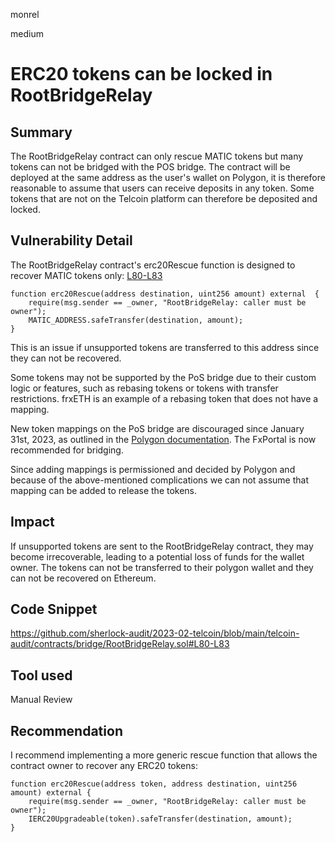monrel

medium

# ERC20 tokens can be locked in RootBridgeRelay

## Summary

The RootBridgeRelay contract can only rescue MATIC tokens but many tokens can not be bridged with the POS bridge. The contract will be deployed at the same address as the user's wallet on Polygon, it is therefore reasonable to assume that users can receive deposits in any token. Some tokens that are not on the Telcoin platform can therefore be deposited and locked.

## Vulnerability Detail

The RootBridgeRelay contract's erc20Rescue function is designed to recover MATIC tokens only: [L80-L83](https://github.com/sherlock-audit/2023-02-telcoin/blob/main/telcoin-audit/contracts/bridge/RootBridgeRelay.sol#L80-L83)
```solidity
function erc20Rescue(address destination, uint256 amount) external  {
    require(msg.sender == _owner, "RootBridgeRelay: caller must be owner");
    MATIC_ADDRESS.safeTransfer(destination, amount);
}
```
This is an issue if unsupported tokens are transferred to this address since they can not be recovered.

Some tokens may not be supported by the PoS bridge due to their custom logic or features, such as rebasing tokens or tokens with transfer restrictions. frxETH is an example of a rebasing token that does not have a mapping. 

New token mappings on the PoS bridge are discouraged since January 31st, 2023, as outlined in the [Polygon documentation](https://wiki.polygon.technology/docs/develop/ethereum-polygon/getting-started#:~:text=The%20FxPortal%20is,decentralized%20and%20flexible.). The FxPortal is now recommended for bridging.

Since adding mappings is permissioned and decided by Polygon and because of the above-mentioned complications we can not assume that mapping can be added to release the tokens.

## Impact

If unsupported tokens are sent to the RootBridgeRelay contract, they may become irrecoverable, leading to a potential loss of funds for the wallet owner. The tokens can not be transferred to their polygon wallet and they can not be recovered on Ethereum.

## Code Snippet

https://github.com/sherlock-audit/2023-02-telcoin/blob/main/telcoin-audit/contracts/bridge/RootBridgeRelay.sol#L80-L83

## Tool used

Manual Review

## Recommendation

I recommend implementing a more generic rescue function that allows the contract owner to recover any ERC20 tokens:

```solidity
function erc20Rescue(address token, address destination, uint256 amount) external {
    require(msg.sender == _owner, "RootBridgeRelay: caller must be owner");
    IERC20Upgradeable(token).safeTransfer(destination, amount);
}

```
